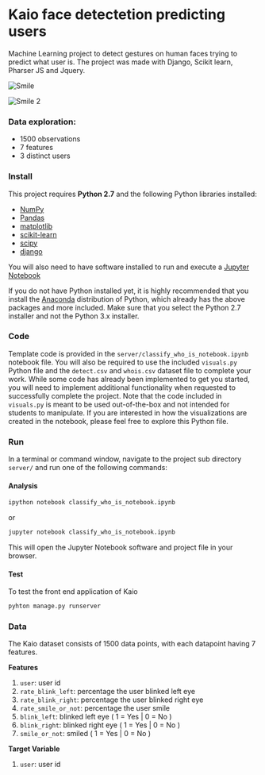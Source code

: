 # Kaio face detectetion predicting users
Machine Learning project to detect gestures on human faces trying to predict what user is. The project was made with Django, Scikit learn, Pharser JS and Jquery.

![Smile](https://raw.githubusercontent.com/thiagomarques2015/face_detectetion_web/master/smile_face_detection.png)

![Smile 2](https://raw.githubusercontent.com/thiagomarques2015/face_detectetion_web/master/smile_face_detection_2.png)

### Data exploration:

- 1500 observations
- 7 features
- 3 distinct users


### Install

This project requires **Python 2.7** and the following Python libraries installed:

- [NumPy](http://www.numpy.org/)
- [Pandas](http://pandas.pydata.org/)
- [matplotlib](http://matplotlib.org/)
- [scikit-learn](http://scikit-learn.org/stable/)
- [scipy](https://www.scipy.org/)
- [django](https://www.djangoproject.com/)


You will also need to have software installed to run and execute a [Jupyter Notebook](http://ipython.org/notebook.html)

If you do not have Python installed yet, it is highly recommended that you install the [Anaconda](http://continuum.io/downloads) distribution of Python, which already has the above packages and more included. Make sure that you select the Python 2.7 installer and not the Python 3.x installer.

### Code

Template code is provided in the `server/classify_who_is_notebook.ipynb` notebook file. You will also be required to use the included `visuals.py` Python file and the `detect.csv` and `whois.csv` dataset file to complete your work. While some code has already been implemented to get you started, you will need to implement additional functionality when requested to successfully complete the project. Note that the code included in `visuals.py` is meant to be used out-of-the-box and not intended for students to manipulate. If you are interested in how the visualizations are created in the notebook, please feel free to explore this Python file.

### Run

In a terminal or command window, navigate to the project sub directory `server/` and run one of the following commands:

#### Analysis

```bash
ipython notebook classify_who_is_notebook.ipynb
```  
or
```bash
jupyter notebook classify_who_is_notebook.ipynb
```

This will open the Jupyter Notebook software and project file in your browser.

#### Test

To test the front end application of Kaio

```bash
pyhton manage.py runserver
```  

### Data

The Kaio dataset consists of 1500 data points, with each datapoint having 7 features.

**Features**
1.  `user`: user id
2. `rate_blink_left`: percentage the user blinked left eye
3. `rate_blink_right`: percentage the user blinked right eye
4. `rate_smile_or_not`: percentage the user smile
5. `blink_left`: blinked left eye ( 1 = Yes | 0 = No )
6. `blink_right`: blinked right eye ( 1 = Yes | 0 = No )
7. `smile_or_not`: smiled ( 1 = Yes | 0 = No )

**Target Variable**
1. `user`: user id
